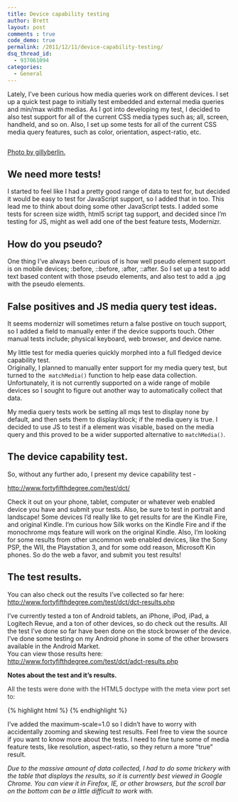 ```yaml
---
title: Device capability testing
author: Brett
layout: post
comments : true
code_demo: true
permalink: /2011/12/11/device-capability-testing/
dsq_thread_id:
  - 937061094
categories:
  - General
---
```


<p>Lately, I&#8217;ve been curious how media queries work on different devices. I set up a quick test page to initially test embedded and external media queries and min/max width medias. As I got into developing my test, I decided to also test support for all of the current CSS media types such as; all, screen, handheld, and so on. Also, I set up some tests for all of the current CSS media query features, such as color, orientation, aspect-ratio, etc.</p>

<div class="align-center">
<a href="http://www.flickr.com/photos/gillyberlin/"><img class="size-full wp-image-70" title="6486737463_6b02a5840e_z" src="http://www.brettjankord.com/wp-content/uploads/2011/12/6486737463_6b02a5840e_z.jpg" alt=""/></a>
</div>

<p class="wp-caption-text"><a href="http://www.flickr.com/photos/gillyberlin/">Photo by gillyberlin.</a></p>

<h2>We need more tests!</h2>
<p>I started to feel like I had a pretty good range of data to test for, but decided it would be easy to test for JavaScript support, so I added that in too. This lead me to think about doing some other JavaScript tests. I added some tests for screen size width, html5 script tag support, and decided since I&#8217;m testing for JS, might as well add one of the best feature tests, Modernizr.</p>
<h2>How do you pseudo?</h2>
<p>One thing I&#8217;ve always been curious of is how well pseudo element support is on mobile devices; :before, ::before, :after, ::after. So I set up a test to add text based content with those pseudo elements, and also test to add a .jpg with the pseudo elements.</p>
<h2>False positives and JS media query test ideas.</h2>
<p>It seems modernizr will sometimes return a false postive on touch support, so I added a field to manually enter if the device supports touch. Other manual tests include; physical keyboard, web browser, and device name.</p>
<p>My little test for media queries quickly morphed into a full fledged device capability test.<br />
Originally, I planned to manually enter support for my media query test, but turned to the  <code>matchMedia()</code> function to help ease data collection. Unfortunately, it is not currently supported on a wide range of mobile devices so I sought to figure out another way to automatically collect that data.</p>
<p>My media query tests work be setting all mqs test to display none by default, and then sets them to display:block; if the media query is true. I decided to use JS to test if a element was visable, based on the media query and this proved to be a wider supported alternative to <code>matchMedia()</code>.</p>
<h2>The device capability test.</h2>
<p>So, without any further ado, I present my device capability test -</p>
<p><a href="http://www.fortyfifthdegree.com/test/dct/">http://www.fortyfifthdegree.com/test/dct/</a></p>
<p>Check it out on your phone, tablet, computer or whatever web enabled device you have and submit your tests. Also, be sure to test in portrait and landscape! Some devices I&#8217;d really like to get results for are the Kindle Fire, and original Kindle. I&#8217;m curious how Silk works on the Kindle Fire and if the monochrome mqs feature will work on the original Kindle. Also, I&#8217;m looking for some results from other uncommon web enabled devices, like the Sony PSP, the WII, the Playstation 3, and for some odd reason, Microsoft Kin phones. So do the web a favor, and submit you test results!</p>
<h2>The test results.</h2>
<p>You can also check out the results I&#8217;ve collected so far here:<br />
<a href="http://www.fortyfifthdegree.com/test/dct/dct-results.php" target="_blank">http://www.fortyfifthdegree.com/test/dct/dct-results.php</a></p>
<p>I&#8217;ve currently tested a ton of Android tablets, an iPhone, iPod, iPad, a Logitech Revue, and a ton of other devices, so do check out the results. All the test I&#8217;ve done so far have been done on the stock browser of the device. I&#8217;ve done some testing on my Android phone in some of the other browsers available in the Android Market.<br />
You can view those results here:<br />
<a href="http://www.fortyfifthdegree.com/test/dct/adct-results.php" target="_blank">http://www.fortyfifthdegree.com/test/dct/adct-results.php</a></p>
<p><span class="Apple-style-span" style="font-weight: bold;">Notes about the test and it&#8217;s results.</span></p>
<p><span class="Apple-style-span" style="color: #333333;">All the tests were done with the HTML5 doctype with the meta view port set to:

{% highlight html %}
<meta name="viewport" content="width=device-width, initial-scale=1.0, maximum-scale=1.0" />
{% endhighlight %}

I&#8217;ve added the maximum-scale=1.0 so I didn&#8217;t have to worry with accidentally zooming and skewing test results. Feel free to view the source if you want to know more about the tests. I need to fine tune some of media feature tests, like resolution, aspect-ratio, so they return a more &#8220;true&#8221; result.</span></p>
<p><em>Due to the massive amount of data collected, I had to do some trickery with the table that displays the results, so it is currently best viewed in Google Chrome. You can view it in Firefox, IE, or other browsers, but the scroll bar on the bottom can be a little difficult to work with.</em></p>
